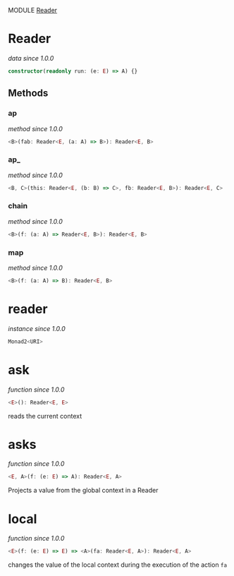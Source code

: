 MODULE [Reader](https://github.com/gcanti/fp-ts/blob/master/src/Reader.ts)

# Reader

_data_
_since 1.0.0_

```ts
constructor(readonly run: (e: E) => A) {}
```

## Methods

### ap

_method_
_since 1.0.0_

```ts
<B>(fab: Reader<E, (a: A) => B>): Reader<E, B>
```

### ap\_

_method_
_since 1.0.0_

```ts
<B, C>(this: Reader<E, (b: B) => C>, fb: Reader<E, B>): Reader<E, C>
```

### chain

_method_
_since 1.0.0_

```ts
<B>(f: (a: A) => Reader<E, B>): Reader<E, B>
```

### map

_method_
_since 1.0.0_

```ts
<B>(f: (a: A) => B): Reader<E, B>
```

# reader

_instance_
_since 1.0.0_

```ts
Monad2<URI>
```

# ask

_function_
_since 1.0.0_

```ts
<E>(): Reader<E, E>
```

reads the current context

# asks

_function_
_since 1.0.0_

```ts
<E, A>(f: (e: E) => A): Reader<E, A>
```

Projects a value from the global context in a Reader

# local

_function_
_since 1.0.0_

```ts
<E>(f: (e: E) => E) => <A>(fa: Reader<E, A>): Reader<E, A>
```

changes the value of the local context during the execution of the action `fa`
